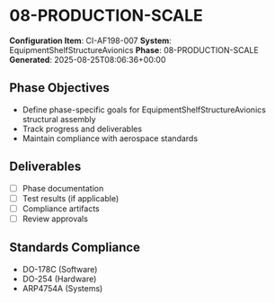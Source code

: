 # 08-PRODUCTION-SCALE

**Configuration Item**: CI-AF198-007
**System**: EquipmentShelfStructureAvionics
**Phase**: 08-PRODUCTION-SCALE
**Generated**: 2025-08-25T08:06:36+00:00

## Phase Objectives
- Define phase-specific goals for EquipmentShelfStructureAvionics structural assembly
- Track progress and deliverables
- Maintain compliance with aerospace standards

## Deliverables
- [ ] Phase documentation
- [ ] Test results (if applicable)
- [ ] Compliance artifacts
- [ ] Review approvals

## Standards Compliance
- DO-178C (Software)
- DO-254 (Hardware)
- ARP4754A (Systems)

